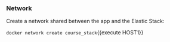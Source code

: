 ### Network

Create a network shared between the app and the Elastic Stack:

`docker network create course_stack`{{execute HOST1}}

